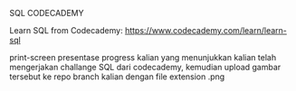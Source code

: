 SQL CODECADEMY

Learn SQL from Codecademy:
https://www.codecademy.com/learn/learn-sql

print-screen presentase progress kalian yang menunjukkan kalian telah mengerjakan
challange SQL dari codecademy, kemudian upload gambar tersebut ke repo branch kalian dengan
file extension .png
